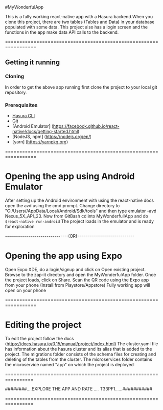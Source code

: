 #MyWonderfulApp

This is a fully working react-native app with a Hasura backend.When you clone this project, there are two tables (Tables and Data) in your database populated with some data. This project also has a login screen and the functions in the app make data API calls to the backend.

=================================================================

## Getting it running

### Cloning 

In order to get the above app running first clone the project to your local git repository.

### Prerequisites

- [Hasura CLI](https://docs.hasura.io/0.15/manual/install-hasura-cli.html)
- [Git](https://git-scm.com)
- [Android Emulator] (https://facebook.github.io/react-native/docs/getting-started.html)
- [NodeJS, npm]  (https://nodejs.org/en/)
- [yarn] (https://yarnpkg.org)

=================================================================

# Opening the app using Android Emulator
After setting up the Android environment with using the react-native docs open the avd using the cmd prompt. Change directory to "C:/Users/<user-name>/AppData/Local/Android/Sdk/tools" and then type emulator -avd Nexus_5X_API_23.
Now from GitBash cd into MyWonderfullApp and do ```$react-native run-android```
The project loads in the emulator and is ready for exploration 

--------------------------------(OR)-----------------------------

# Opening the app using Expo 
Open Expo XDE, do a login/signup and click on Open existing project. Browse to the zap-it directory and open the MyWonderfulApp folder.
Once the project loads, click on Share.
Scan the QR code using the Expo app from your phone (Install from Playstore/Appstore)
Fully working app will open on your phone

=================================================================

# Editing the project

To edit the project follow the docs (https://docs.hasura.io/0.15/manual/project/index.html)
The cluster.yaml file has information about the hasura cluster and its alias that is added to the project. 
The migrations folder consists of the schema files for creating and deleting of the tables from the cluster.
The microservices folder contains the microservice named "app" on which the project is deployed

================================================================


########....EXPLORE THE APP AND RATE .... T33PF1......###########

================================================================